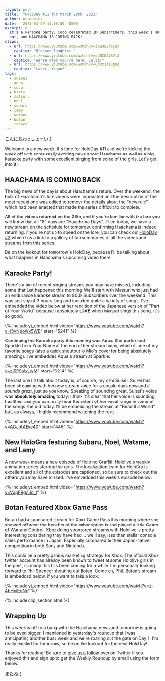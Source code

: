 ```yaml
---
layout: post
title:  "HoloDay #11 for March 29th, 2021"
author: Atrophius
date:   2021-03-29 15:00:00 -0500
excerpt: >-
  It's a karaoke party, Coco celebrated 1M Subscribers, this week's HoloGra is
  out, and HAACHAMA IS COMING BACK!
clips:
  - url: https://www.youtube.com/watch?v=ipZ4BLloyZk
    caption: "Blessed laughter."
  - url: https://www.youtube.com/watch?v=sUOCNAL8VlA
    caption: "We're glad you're here, Calli!"
  - url: https://www.youtube.com/watch?v=CdRxIArDgUg
    caption: "Later, Yagoo!"
tags:
  - suisei
  - aqua
  - coco
  - haato
  - matsuri
  - noel
  - subaru
  - lamy
  - watame
  - botan
  - roboco
---
```


<abbr title="Konnichiwasshoi! (Matsuri's greeting.)">こんにちわっしょーい！</abbr>

Welcome to a new week! It's time for HoloDay #11 and we're kicking the week off
with some really exciting news about Haachama as well as a big karaoke party
with some excellent singing from some of the girls. Let's get into it!

## HAACHAMA IS COMING BACK

The big news of the day is about Haachama's return. Over the weekend, the bulk
of Haachama's lore videos were unprivated and the description of the most recent
one was edited to remove the details about the "new rule" which had been enacted
that made the series difficult to complete.

All of the videos returned on the 28th, and if you're familiar with the lore you
will know that all "8" days are "Haachama Days". Then today, we have a new
stream on the schedule for tomorrow, confirming Haachama is indeed returning. If
you're not up to speed on the lore, you can check out [HoloDay #2][HoloDay2]
which has a link to a gallery of fan summaries of all the videos and streams
from this series.

Be on the lookout for tomorrow's HoloDay, because I'll be talking about what
happens in Haachama's upcoming video there.

## Karaoke Party!

There's a ton of recent singing streams you may have missed, including some that
just happened this morning. We'll start with Matsuri who just had an endurance
karaoke stream to 900k Subscribers over the weekend. This was just shy of 3
hours long and included quite a variety of songs. I've embedded the video below
at her rendition of the Japanese version of "Part of Your World" because I
absolutely **LOVE** when Matsuri sings this song. It's so good.

{% include yt_embed.html video="https://www.youtube.com/watch?v=i5vNpoWx5WE" start="5241" %}

Continuing the Karaoke party this morning was Aqua. She performed Sparkle from
Your Name at the end of her stream today, which is one of my favorite songs
(also a [quick shoutout to Mio's cover][MioSparkle] for being absolutely
amazing). I've embedded Aqua's stream at Sparkle:

{% include yt_embed.html video="https://www.youtube.com/watch?v=zl5P5lAvLwM" start="6214" %}

The last one I'll talk about today is, of course, my oshi Suisei. Suisei has
been streaming with her new stream voice for a couple days now and *it sounds
great*, just so you know. Speaking of sounding great, Suisei's voice was
**absolutely amazing** today. I think it's clear that her voice is sounding
healthier and you can really hear the extent of her vocal range in some of the
songs she did today. I'll be embedding the stream at "Beautiful World" but, as
always, I highly recommend watching the rest:

{% include yt_embed.html video="https://www.youtube.com/watch?v=AGJjAAEve40" start="446" %}

## New HoloGra featuring Subaru, Noel, Watame, and Lamy

A new week means a new episode of Holo no Graffiti, Hololive's weekly animation
series starring the girls. The localization team for HoloGra is excellent and
all of the episodes are captioned, so be sure to check out the others you may
have missed. I've embedded this week's episode below:

{% include yt_embed.html video="https://www.youtube.com/watch?v=VopFRgAJo_I" %}

## Botan Featured Xbox Game Pass

Botan had a sponsored stream for Xbox Game Pass this morning where she showed
off what the benefits of the subscription is and played a little Gears of War
and Control. Xbox doing sponsored streams with Hololive is pretty interesting
considering they have had ... we'll say, less than stellar console sales
performance in Japan. Especially compared to their Japan-native competition in
both Sony and Nintendo.

This could be a pretty genius marketing strategy for Xbox. The official Xbox
twitter account has already been known to tweet at some Hololive girls in the
past, so many this has been coming for a while. I'm personally looking forward
to Phil Spencer shouting out Botan. Come on, Phil. Botan's stream is embedded
below, if you want to take a look:

{% include yt_embed.html video="https://www.youtube.com/watch?v=z-4bHxiEdNc" %}

{% include clip_section.html %}

## Wrapping Up

This week is off to a bang with the Haachama news and tomorrow is going to be
even bigger. I mentioned in yesterday's roundup that I was anticipating another
busy week and we're roaring out the gate on Day 1. I'm really excited for
tomorrow, so be on the lookout for the next HoloDay!

Thanks for reading! Be sure to [give us a follow][TWIHLTwitter] over on Twitter
if you enjoyed this and sign up to get the Weekly Roundup by email using the
form below.

<abbr title="See you!">またね！</abbr>

[TWIHLTwitter]: <https://twitter.com/WeekInHololive>
[TWIHLResources]: </resources>
[HoloDay2]: </posts/holoday-2-haachama-day/>
[MioSparkle]: <https://www.youtube.com/watch?v=2l_6oIGTrbg>